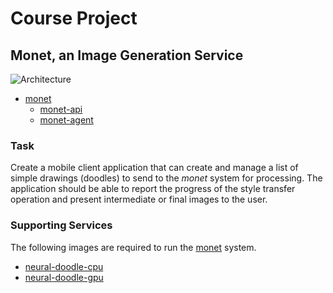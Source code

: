 Course Project
==============

## Monet, an Image Generation Service

![Architecture](http://i.imgur.com/DbMzzpQ.png)

* [monet](https://github.com/toksaitov/monet)
  * [monet-api](https://github.com/toksaitov/monet-api)
  * [monet-agent](https://github.com/toksaitov/monet-agent)

### Task

Create a mobile client application that can create and manage a list of simple drawings (doodles) to
send to the *monet* system for processing. The application should be able to report the progress of
the style transfer operation and present intermediate or final images to the user.

### Supporting Services

The following images are required to run the [monet](https://github.com/toksaitov/monet) system.

* [neural-doodle-cpu](https://github.com/toksaitov/neural-doodle-cpu)
* [neural-doodle-gpu](https://github.com/toksaitov/neural-doodle-gpu)
